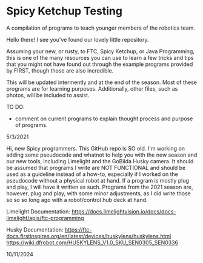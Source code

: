 # Spicy Ketchup Testing
A compilation of programs to teach younger members of the robotics team.

Hello there! I see you've found our lovely little repository.

Assuming your new, or rusty, to FTC, Spicy Ketchup, or Java Programming, this is one of the many resources
you can use to learn a few tricks and tips that you might not have found out through the example programs
provided by FIRST, though those are also incredible.

This will be updated intermently and at the end of the season. Most of these programs are for learning
purposes. Additionally, other files, such as photos, will be included to assist. 

TO DO:
 - comment on current programs to explain thought process and purpose of programs.

5/3/2021

Hi, new Spicy programmers. This GitHub repo is SO old. I'm working on adding some pseudocode and whatnot to help
you with the new season and our new tools, including Limelight and the GoBilda Husky camera. It should be assumed
that programs I write are NOT FUNCTIONAL and should be used as a guideline instead of a how-to, especially if
I worked on the pseudocode without a physical robot at hand. If a program is mostly plug and play, I will have it
written as such. Programs from the 2021 season are, however, plug and play, with some minor adjustments, as I did
write those so so so long ago with a robot/control hub deck at hand.

Limelight Documentation:
https://docs.limelightvision.io/docs/docs-limelight/apis/ftc-programming

Husky Documentation:
https://ftc-docs.firstinspires.org/en/latest/devices/huskylens/huskylens.html
https://wiki.dfrobot.com/HUSKYLENS_V1.0_SKU_SEN0305_SEN0336

10/11/2024
